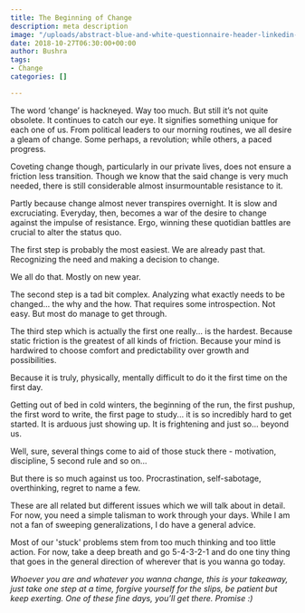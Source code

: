 ```yaml
---
title: The Beginning of Change
description: meta description
image: "/uploads/abstract-blue-and-white-questionnaire-header-linkedin-article-cover-image.png"
date: 2018-10-27T06:30:00+00:00
author: Bushra
tags:
- Change
categories: []

---
```

The word ‘change’ is hackneyed. Way too much. But still it’s not quite obsolete. It continues to catch our eye. It signifies something unique for each one of us. From political leaders to our morning routines, we all desire a gleam of change. Some perhaps, a revolution; while others, a paced progress.

Coveting change though, particularly in our private lives, does not ensure a friction less transition. Though we know that the said change is very much needed, there is still considerable almost insurmountable resistance to it.

Partly because change almost never transpires overnight. It is slow and excruciating. Everyday, then, becomes a war of the desire to change against the impulse of resistance. Ergo, winning these quotidian battles are crucial to alter the status quo.

The first step is probably the most easiest. We are already past that. Recognizing the need and making a decision to change.

We all do that. Mostly on new year.

The second step is a tad bit complex. Analyzing what exactly needs to be changed...  the why and the how. That requires some introspection. Not easy. But most do manage to get through.

The third step which is actually the first one really... is the hardest. Because static friction is the greatest of all kinds of friction. Because your mind is hardwired to choose comfort and predictability over growth and possibilities. 

Because it is truly, physically, mentally difficult to do it the first time on the first day.

Getting out of bed in cold winters, the beginning of the run, the first pushup, the first word to write, the first page to study... it is so incredibly hard to get started. It is arduous just showing up. It is frightening and just so... beyond us.

Well, sure, several things come to aid of those stuck there - motivation, discipline, 5 second rule and so on...

But there is so much against us too. Procrastination, self-sabotage, overthinking, regret to name a few.

These are all related but different issues which we will talk about in detail. For now, you need a simple talisman to work through your days. While I am not a fan of sweeping generalizations, I do have a general advice.

Most of our 'stuck' problems stem from too much thinking and too little action. For now, take a deep breath and go 5-4-3-2-1 and do one tiny thing that goes in the general direction of wherever that is you wanna go today.

_Whoever you are and whatever you wanna change, this is your takeaway, just take one step at a time, forgive yourself for the slips, be patient but keep exerting. One of these fine days, you’ll get there. Promise :)_